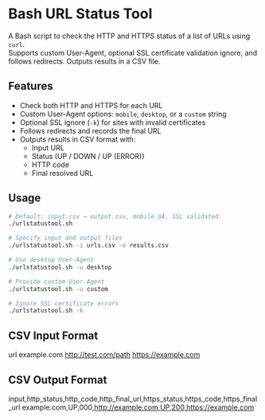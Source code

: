# Bash URL Status Tool

A Bash script to check the HTTP and HTTPS status of a list of URLs using `curl`.  
Supports custom User-Agent, optional SSL certificate validation ignore, and follows redirects. Outputs results in a CSV file.

## Features

- Check both HTTP and HTTPS for each URL
- Custom User-Agent options: `mobile`, `desktop`, or a `custom` string
- Optional SSL ignore (`-k`) for sites with invalid certificates
- Follows redirects and records the final URL
- Outputs results in CSV format with:
  - Input URL
  - Status (UP / DOWN / UP (ERROR))
  - HTTP code
  - Final resolved URL

## Usage

```bash
# Default: input.csv → output.csv, mobile UA, SSL validated
./urlstatustool.sh

# Specify input and output files
./urlstatustool.sh -i urls.csv -o results.csv

# Use desktop User-Agent
./urlstatustool.sh -u desktop

# Provide custom User-Agent
./urlstatustool.sh -u custom

# Ignore SSL certificate errors
./urlstatustool.sh -k
```

## CSV Input Format

url
example.com
http://test.com/path
https://example.com

## CSV Output Format

input,http_status,http_code,http_final_url,https_status,https_code,https_final_url
example.com,UP,000,http://example.com,UP,200,https://example.com
